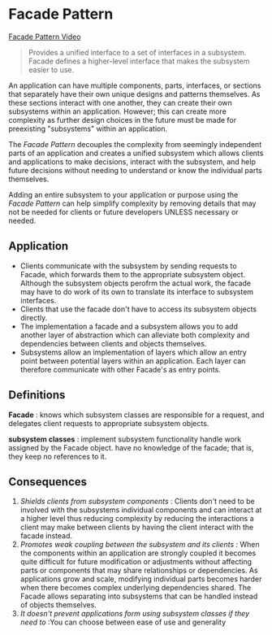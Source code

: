 # Facade Pattern

[Facade Pattern Video](https://youtu.be/53Q8hutwuwI)

> Provides a unified interface to a set of interfaces in a subsystem. Facade defines a higher-level interface that makes the subsystem easier to use.

An application can have multiple components, parts, interfaces, or sections that separately have their own unique designs and patterns themselves. As these sections interact with one another, they can create their own subsystems within an application. However; this can create more complexity as further design choices in the future must be made for preexisting "subsystems" within an application.

The *Facade Pattern* decouples the complexity from seemingly independent parts of an application and creates a unified subsystem which allows clients and applications to make decisions, interact with the subsystem, and help future decisions without needing to understand or know the individual parts themselves.

Adding an entire subsystem to your application or purpose using the *Facade Pattern* can help simplify complexity by removing details that may not be needed for clients or future developers UNLESS necessary or needed.

## Application
- Clients communicate with the subsystem by sending requests to Facade, which forwards them to the appropriate subsystem object. Although the subsystem objects perofrm the actual work, the facade may have to do work of its own to translate its interface to subsystem interfaces.
- Clients that use the facade don't have to access its subsystem objects directly.
- The implementation a facade and a subsystem allows you to add another layer of abstraction which can alleviate both complexity and dependencies between clients and objects themselves.
- Subsystems allow an implementation of layers which allow an entry point between potential layers within an application. Each layer can therefore communicate with other Facade's as entry points.

## Definitions

**Facade**
: knows which subsystem classes are responsible for a request, and delegates client requests to appropriate subsystem objects.

**subsystem classes**
: implement subsystem functionality handle work assigned by the Facade object. have no knowledge of the facade; that is, they keep no references to it.


## Consequences

1. *Shields clients from subsystem components*
    : Clients don't need to be involved with the subsystems individual components and can interact at a higher level thus reducing complexity by reducing the interactions a client may make between clients by having the client interact with the facade instead.
2. *Promotes weak coupling between the subsystem and its clients*
    : When the components within an application are strongly coupled it becomes quite difficult for future modification or adjustments without affecting parts or components that may share relationships or dependencies. As applications grow and scale, modifying individual parts becomes harder when there becomes complex underlying dependencies shared. The Facade allows separating into subsystems that can be handled instead of objects themselves.
3. *It doesn't prevent applications form using subsystem classes if they need to*
    :You can choose between ease of use and generality
